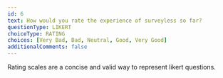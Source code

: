 ```yaml
---
id: 6
text: How would you rate the experience of surveyless so far?
questionType: LIKERT
choiceType: RATING
choices: [Very Bad, Bad, Neutral, Good, Very Good]
additionalComments: false
---
```


Rating scales are a concise and valid way to represent likert questions.
